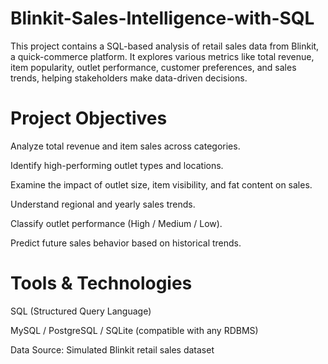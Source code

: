 # Blinkit-Sales-Intelligence-with-SQL
This project contains a SQL-based analysis of retail sales data from Blinkit, a quick-commerce platform. It explores various metrics like total revenue, item popularity, outlet performance, customer preferences, and sales trends, helping stakeholders make data-driven decisions.
# Project Objectives
Analyze total revenue and item sales across categories.

Identify high-performing outlet types and locations.

Examine the impact of outlet size, item visibility, and fat content on sales.

Understand regional and yearly sales trends.

Classify outlet performance (High / Medium / Low).

Predict future sales behavior based on historical trends.

# Tools & Technologies
SQL (Structured Query Language)

MySQL / PostgreSQL / SQLite (compatible with any RDBMS)

Data Source: Simulated Blinkit retail sales dataset
